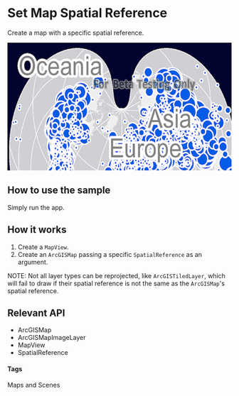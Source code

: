 # Set Map Spatial Reference
Create a map with a specific spatial reference.

![Set Map Spatial Reference App](set-map-spatial-reference.png)

## How to use the sample
Simply run the app.

## How it works
1. Create a `MapView`.
1. Create an `ArcGISMap` passing a specific `SpatialReference` as an argument.

NOTE: Not all layer types can be reprojected, like `ArcGISTiledLayer`, which will fail to draw if their spatial reference is not the same as the `ArcGISMap`'s spatial reference.

## Relevant API
* ArcGISMap
* ArcGISMapImageLayer
* MapView
* SpatialReference

#### Tags
Maps and Scenes